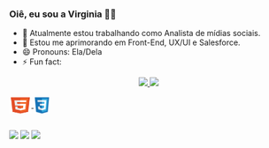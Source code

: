 ### Oiê, eu sou a Virginia 🙆‍♀️

- 🔭 Atualmente estou trabalhando como Analista de mídias sociais.
- 🌱 Estou me aprimorando em Front-End, UX/UI e Salesforce.
- 😄 Pronouns: Ela/Dela
- ⚡ Fun fact: 

<div align="center">
  <a href="https://github.com/CarvalhoVirginia">
  <img height="180em" src="https://github-readme-stats.vercel.app/api?username=CarvalhoVirginia&show_icons=true&theme=cobalt&include_all_commits=true&count_private=true"/>
  <img height="180em" src="https://github-readme-stats.vercel.app/api/top-langs/?username=CarvalhoVirginia&layout=compact&langs_count=7&theme=cobalt"/>
</div>
<div style="display: inline_block"><br>
<img align="center" alt="Rafa-HTML" height="30" width="40" src="https://raw.githubusercontent.com/devicons/devicon/master/icons/html5/html5-original.svg">
<img align="center" alt="Rafa-CSS" height="30" width="30" src="https://raw.githubusercontent.com/devicons/devicon/master/icons/css3/css3-original.svg">
</div>

##

<div>
<a href="https://www.instagram.com/vii.fcarvalho/" target="_blank"><img src="https://img.shields.io/badge/-Instagram-%23E4405F?style=for-the-badge&logo=instagram&logoColor=white" target="_blank"></a>
<a href = "mailto:virginiafc.vc@gmail.com"><img src="https://img.shields.io/badge/-Gmail-%23333?style=for-the-badge&logo=gmail&logoColor=white" target="_blank"></a>
<a href="https://www.linkedin.com/in/virginia-carvalho-111sf2y" target="_blank"><img src="https://img.shields.io/badge/-LinkedIn-%230077B5?style=for-the-badge&logo=linkedin&logoColor=white"target="_blank"></a> 
 
</div>
